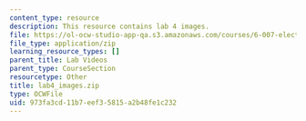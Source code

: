 ```yaml
---
content_type: resource
description: This resource contains lab 4 images.
file: https://ol-ocw-studio-app-qa.s3.amazonaws.com/courses/6-007-electromagnetic-energy-from-motors-to-lasers-spring-2011/973fa3cd11b7eef35815a2b48fe1c232_lab4_images.zip
file_type: application/zip
learning_resource_types: []
parent_title: Lab Videos
parent_type: CourseSection
resourcetype: Other
title: lab4_images.zip
type: OCWFile
uid: 973fa3cd-11b7-eef3-5815-a2b48fe1c232
---
```

